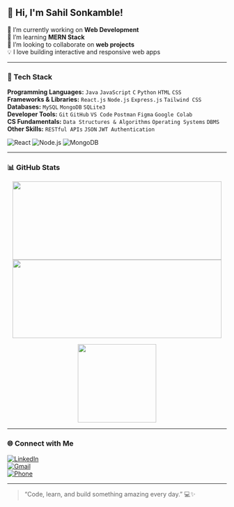 ## 👋 Hi, I'm Sahil Sonkamble!  


🔭 I’m currently working on **Web Development**  
🌱 I’m learning **MERN Stack**  
👯 I’m looking to collaborate on **web projects**  
💡 I love building interactive and responsive web apps  

---

### 🚀 Tech Stack

**Programming Languages:** `Java` `JavaScript` `C` `Python` `HTML` `CSS`  
**Frameworks & Libraries:** `React.js` `Node.js` `Express.js` `Tailwind CSS`  
**Databases:** `MySQL` `MongoDB` `SQLite3`  
**Developer Tools:** `Git` `GitHub` `VS Code` `Postman` `Figma` `Google Colab`  
**CS Fundamentals:** `Data Structures & Algorithms` `Operating Systems` `DBMS`  
**Other Skills:** `RESTful APIs` `JSON` `JWT Authentication`



![React](https://img.shields.io/badge/React-61DAFB?style=for-the-badge&logo=react&logoColor=black)
![Node.js](https://img.shields.io/badge/Node.js-339933?style=for-the-badge&logo=node.js&logoColor=white)
![MongoDB](https://img.shields.io/badge/MongoDB-47A248?style=for-the-badge&logo=mongodb&logoColor=white)

---

### 📊 GitHub Stats

<p align="center">
  <img src="https://github-readme-stats.vercel.app/api?username=sonkamblesahil&show_icons=true&theme=radical&count_private=true&include_all_commits=true" height="180" width="480"/>
  <img src="https://leetcard.jacoblin.cool/sahilsonkamble17?theme=dark&animation=twinkling" height="180" width="480"/>
</p>

<p align="center">
  <img src="https://github-readme-stats.vercel.app/api/top-langs/?username=sonkamblesahil&layout=compact&theme=radical&hide=html,css" height="180"/>
</p>

---

### 🌐 Connect with Me  

[![LinkedIn](https://img.shields.io/badge/LinkedIn-0A66C2?style=for-the-badge&logo=linkedin&logoColor=white)](https://www.linkedin.com/in/sonkamblesahil)  
[![Gmail](https://img.shields.io/badge/Gmail-D14836?style=for-the-badge&logo=gmail&logoColor=white)](mailto:sahilsonkamble17@gmail.com)  
[![Phone](https://img.shields.io/badge/Phone-9404281358-orange?style=for-the-badge)](#)  

---

> “Code, learn, and build something amazing every day.” 💻✨  


